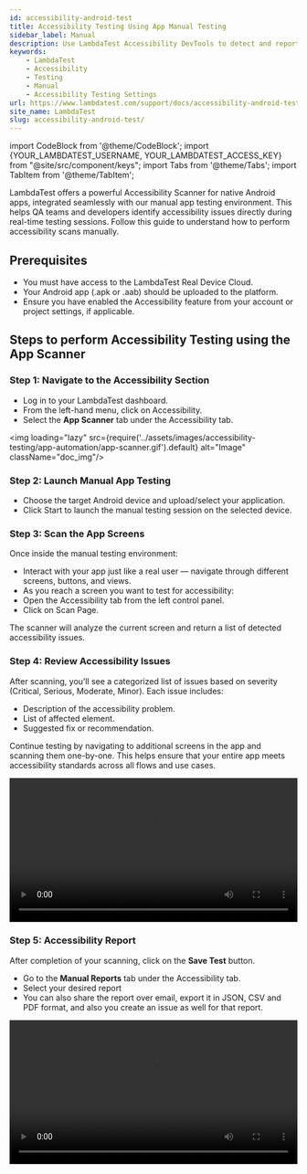```yaml
---
id: accessibility-android-test
title: Accessibility Testing Using App Manual Testing
sidebar_label: Manual
description: Use LambdaTest Accessibility DevTools to detect and report accessibility issues with automation, following WCAG guidelines.
keywords:
    - LambdaTest
    - Accessibility
    - Testing
    - Manual
    - Accessibility Testing Settings
url: https://www.lambdatest.com/support/docs/accessibility-android-test/
site_name: LambdaTest
slug: accessibility-android-test/
---
```

 
import CodeBlock from '@theme/CodeBlock';
import {YOUR_LAMBDATEST_USERNAME, YOUR_LAMBDATEST_ACCESS_KEY} from "@site/src/component/keys";
import Tabs from '@theme/Tabs';
import TabItem from '@theme/TabItem';

<script type="application/ld+json"
      dangerouslySetInnerHTML={{ __html: JSON.stringify({
       "@context": "https://schema.org",
        "@type": "BreadcrumbList",
        "itemListElement": [{
          "@type": "ListItem",
          "position": 1,
          "name": "Home",
          "item": "https://www.lambdatest.com"
        },{
          "@type": "ListItem",
          "position": 2,
          "name": "Support",
          "item": "https://www.lambdatest.com/support/docs/"
        },{
          "@type": "ListItem",
          "position": 3,
          "name": "Accessibility Android Test",
          "item": "https://www.lambdatest.com/support/docs/accessibility-android-test/"
        }]
      })
    }}
></script>
LambdaTest offers a powerful Accessibility Scanner for native Android apps, integrated seamlessly with our manual app testing environment. This helps QA teams and developers identify accessibility issues directly during real-time testing sessions. Follow this guide to understand how to perform accessibility scans manually.

## Prerequisites
- You must have access to the LambdaTest Real Device Cloud.
- Your Android app (.apk or .aab) should be uploaded to the platform.
- Ensure you have enabled the Accessibility feature from your account or project settings, if applicable.

## Steps to perform Accessibility Testing using the App Scanner
### Step 1: Navigate to the Accessibility Section
- Log in to your LambdaTest dashboard.
- From the left-hand menu, click on Accessibility.
- Select the **App Scanner** tab under the Accessibility tab.

<img loading="lazy" src={require('../assets/images/accessibility-testing/app-automation/app-scanner.gif').default} alt="Image" className="doc_img"/>

### Step 2: Launch Manual App Testing
- Choose the target Android device and upload/select your application.
- Click Start to launch the manual testing session on the selected device.

### Step 3: Scan the App Screens
Once inside the manual testing environment:

- Interact with your app just like a real user — navigate through different screens, buttons, and views.
- As you reach a screen you want to test for accessibility:
- Open the Accessibility tab from the left control panel.
- Click on Scan Page.

The scanner will analyze the current screen and return a list of detected accessibility issues.

### Step 4: Review Accessibility Issues
After scanning, you’ll see a categorized list of issues based on severity (Critical, Serious, Moderate, Minor). Each issue includes:
- Description of the accessibility problem.
- List of affected element.
- Suggested fix or recommendation.

Continue testing by navigating to additional screens in the app and scanning them one-by-one. This helps ensure that your entire app meets accessibility standards across all flows and use cases.

<video class="right-side" width="100%" controls id="vid">
<source src= {require('../assets/images/accessibility-testing/app-automation/maunal-app-accessiblity.mp4').default} type="video/mp4" />
</video>

### Step 5: Accessibility Report
After completion of your scanning, click on the **Save Test** button.
- Go to the **Manual Reports** tab under the Accessibility tab.
- Select your desired report
- You can also share the report over email, export it in JSON, CSV and PDF format, and also you create an issue as well for that report.

<video class="right-side" width="100%" controls id="vid">
<source src= {require('../assets/images/accessibility-testing/app-automation/manual-app-accessibility-report.mp4').default} type="video/mp4" />
</video>